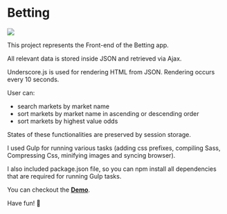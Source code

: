 # Betting

<img src="http://i66.tinypic.com/erk9hk.png">

This project represents the Front-end of the Betting app.

All relevant data is stored inside JSON and retrieved via Ajax.

Underscore.js is used for rendering HTML from JSON. Rendering occurs every 10 seconds.

User can:

 - search markets by market name
 - sort markets by market name in ascending or descending order
 - sort markets by highest value odds

States of these functionalities are preserved by session storage.

I used Gulp for running various tasks (adding css prefixes, compiling Sass, Compressing Css, minifying images and syncing browser).

I also included package.json file, so you can npm install all dependencies that are required for running Gulp tasks.

You can checkout the <b>[Demo](http://betting.byethost7.com/)</b>.

Have fun! :beer:
